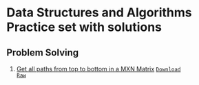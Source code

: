 # Data Structures and Algorithms Practice set with solutions 
## Problem Solving
1. [Get all paths from top to bottom in a MXN Matrix](https://github.com/ravi-singh-8/algorithms-data-structures/blob/main/src/main/java/org/example/problemsolving/PrintAllPathInMatrix.java) <code>[Download Raw](https://raw.githubusercontent.com/ravi-singh-8/algorithms-data-structures/main/src/main/java/org/example/problemsolving/PrintAllPathInMatrix.java)</code>
